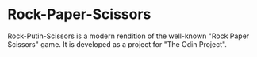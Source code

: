 # Rock-Paper-Scissors
Rock-Putin-Scissors is a modern rendition of the well-known "Rock Paper Scissors" game. It is developed as a project for "The Odin Project". 
